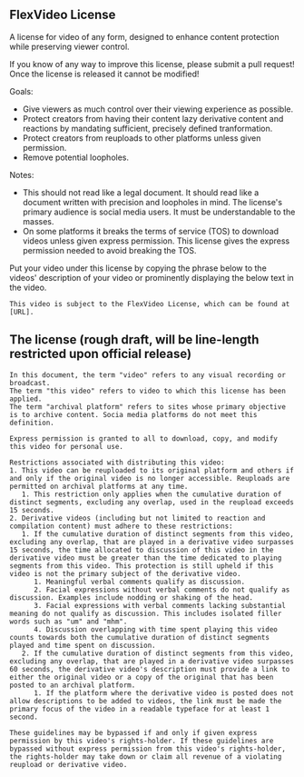 ## FlexVideo License
A license for video of any form, designed to enhance content protection while preserving viewer control.

If you know of any way to improve this license, please submit a pull request! Once the license is released it cannot be modified!

Goals:
- Give viewers as much control over their viewing experience as possible.
- Protect creators from having their content lazy derivative content and reactions by mandating sufficient, precisely defined tranformation.
- Protect creators from reuploads to other platforms unless given permission.
- Remove potential loopholes.

Notes:
- This should not read like a legal document. It should read like a document written with precision and loopholes in mind. The license's primary audience is social media users. It must be understandable to the masses.
- On some platforms it breaks the terms of service (TOS) to download videos unless given express permission. This license gives the express permission needed to avoid breaking the TOS.

Put your video under this license by copying the phrase below to the videos' description of your video or prominently displaying the below text in the video. 
```
This video is subject to the FlexVideo License, which can be found at [URL].
```

## The license (rough draft, will be line-length restricted upon official release)
```
In this document, the term "video" refers to any visual recording or broadcast.
The term "this video" refers to video to which this license has been applied.
The term "archival platform" refers to sites whose primary objective is to archive content. Socia media platforms do not meet this definition.

Express permission is granted to all to download, copy, and modify this video for personal use.

Restrictions associated with distributing this video:
1. This video can be reuploaded to its original platform and others if and only if the original video is no longer accessible. Reuploads are permitted on archival platforms at any time.
   1. This restriction only applies when the cumulative duration of distinct segments, excluding any overlap, used in the reupload exceeds 15 seconds.
2. Derivative videos (including but not limited to reaction and compilation content) must adhere to these restrictions:
   1. If the cumulative duration of distinct segments from this video, excluding any overlap, that are played in a derivative video surpasses 15 seconds, the time allocated to discussion of this video in the derivative video must be greater than the time dedicated to playing segments from this video. This protection is still upheld if this video is not the primary subject of the derivative video.
      1. Meaningful verbal comments qualify as discussion.
      2. Facial expressions without verbal comments do not qualify as discussion. Examples include nodding or shaking of the head.
      3. Facial expressions with verbal comments lacking substantial meaning do not qualify as discussion. This includes isolated filler words such as "um" and "mhm".
      4. Discussion overlapping with time spent playing this video counts towards both the cumulative duration of distinct segments played and time spent on discussion.
   2. If the cumulative duration of distinct segments from this video, excluding any overlap, that are played in a derivative video surpasses 60 seconds, the derivative video's description must provide a link to either the original video or a copy of the original that has been posted to an archival platform.
      1. If the platform where the derivative video is posted does not allow descriptions to be added to videos, the link must be made the primary focus of the video in a readable typeface for at least 1 second.

These guidelines may be bypassed if and only if given express permission by this video's rights-holder. If these guidelines are bypassed without express permission from this video's rights-holder, the rights-holder may take down or claim all revenue of a violating reupload or derivative video.
```
